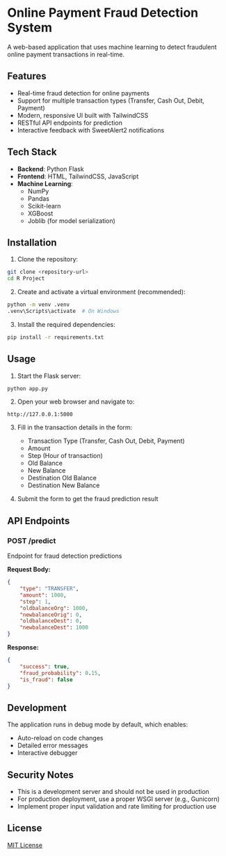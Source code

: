 # Online Payment Fraud Detection System

A web-based application that uses machine learning to detect fraudulent online payment transactions in real-time.

## Features

- Real-time fraud detection for online payments
- Support for multiple transaction types (Transfer, Cash Out, Debit, Payment)
- Modern, responsive UI built with TailwindCSS
- RESTful API endpoints for prediction
- Interactive feedback with SweetAlert2 notifications

## Tech Stack

- **Backend**: Python Flask
- **Frontend**: HTML, TailwindCSS, JavaScript
- **Machine Learning**: 
  - NumPy
  - Pandas
  - Scikit-learn
  - XGBoost
  - Joblib (for model serialization)

## Installation

1. Clone the repository:
```bash
git clone <repository-url>
cd R Project
```

2. Create and activate a virtual environment (recommended):
```bash
python -m venv .venv
.venv\Scripts\activate  # On Windows
```

3. Install the required dependencies:
```bash
pip install -r requirements.txt
```

## Usage

1. Start the Flask server:
```bash
python app.py
```

2. Open your web browser and navigate to:
```
http://127.0.0.1:5000
```

3. Fill in the transaction details in the form:
   - Transaction Type (Transfer, Cash Out, Debit, Payment)
   - Amount
   - Step (Hour of transaction)
   - Old Balance
   - New Balance
   - Destination Old Balance
   - Destination New Balance

4. Submit the form to get the fraud prediction result

## API Endpoints

### POST /predict
Endpoint for fraud detection predictions

**Request Body:**
```json
{
    "type": "TRANSFER",
    "amount": 1000,
    "step": 1,
    "oldbalanceOrg": 1000,
    "newbalanceOrig": 0,
    "oldbalanceDest": 0,
    "newbalanceDest": 1000
}
```

**Response:**
```json
{
    "success": true,
    "fraud_probability": 0.15,
    "is_fraud": false
}
```

## Development

The application runs in debug mode by default, which enables:
- Auto-reload on code changes
- Detailed error messages
- Interactive debugger

## Security Notes

- This is a development server and should not be used in production
- For production deployment, use a proper WSGI server (e.g., Gunicorn)
- Implement proper input validation and rate limiting for production use

## License

[MIT License](LICENSE)
